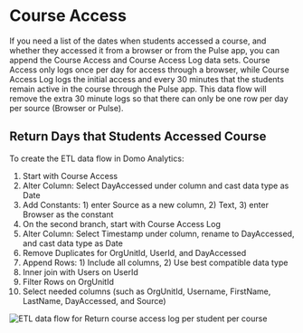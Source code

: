 # Course Access

If you need a list of the dates when students accessed a course, and whether they accessed it from a browser or from the Pulse app, you can append the Course Access and Course Access Log data sets. Course Access only logs once per day for access through a browser, while Course Access Log logs the initial access and every 30 minutes that the students remain active in the course through the Pulse app. This data flow will remove the extra 30 minute logs so that there can only be one row per day per source (Browser or Pulse).

## Return Days that Students Accessed Course

To create the ETL data flow in Domo Analytics:

1. Start with Course Access
2. Alter Column: Select DayAccessed under column and cast data type as Date
3. Add Constants: 1) enter Source as a new column, 2) Text, 3) enter Browser as the constant
4. On the second branch, start with Course Access Log
5. Alter Column: Select Timestamp under column, rename to DayAccessed, and cast data type as Date
6. Remove Duplicates for OrgUnitId, UserId, and DayAccessed
7. Append Rows: 1) Include all columns, 2) Use best compatible data type
8. Inner join with Users on UserId
9. Filter Rows on OrgUnitId
10. Select needed columns (such as OrgUnitId, Username, FirstName, LastName, DayAccessed, and Source)

![ETL data flow for Return course access log per student per course](https://jenniferlynnwagner.com/img/etl/domo-etl-course-access.png)
